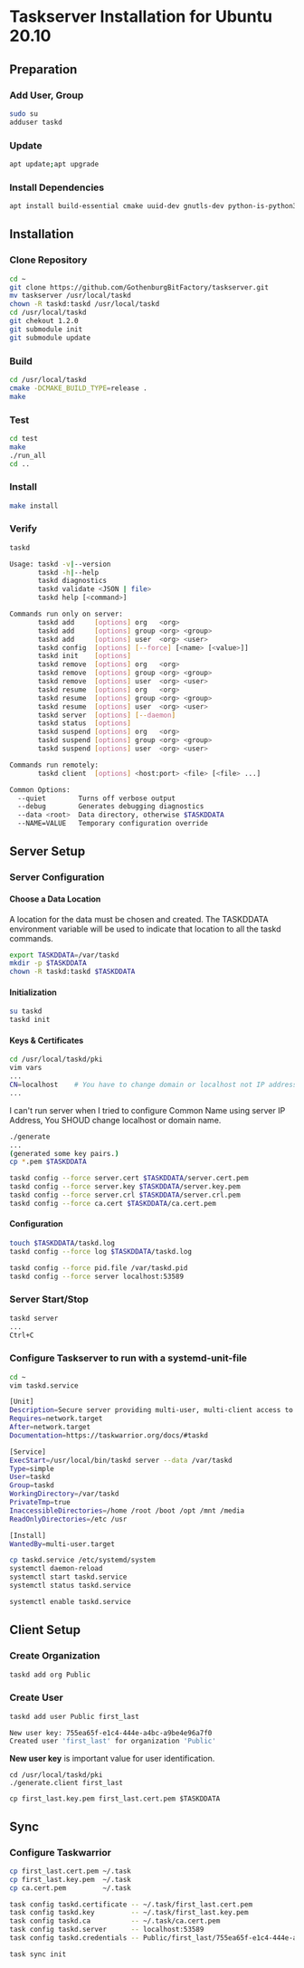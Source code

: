 # Taskserver Installation for Ubuntu 20.10
## Preparation
### Add User, Group
```sh
sudo su
adduser taskd
```
### Update
```sh
apt update;apt upgrade
```
### Install Dependencies
```sh
apt install build-essential cmake uuid-dev gnutls-dev python-is-python3 gnutls-bin
```

## Installation
### Clone Repository
```sh
cd ~
git clone https://github.com/GothenburgBitFactory/taskserver.git
mv taskserver /usr/local/taskd
chown -R taskd:taskd /usr/local/taskd
cd /usr/local/taskd
git chekout 1.2.0
git submodule init
git submodule update
```
### Build
```sh
cd /usr/local/taskd
cmake -DCMAKE_BUILD_TYPE=release .
make
```
### Test
```sh
cd test
make
./run_all
cd ..
```
### Install
```sh
make install
```
### Verify
```sh
taskd

Usage: taskd -v|--version
       taskd -h|--help
       taskd diagnostics
       taskd validate <JSON | file>
       taskd help [<command>]

Commands run only on server:
       taskd add     [options] org   <org>
       taskd add     [options] group <org> <group>
       taskd add     [options] user  <org> <user>
       taskd config  [options] [--force] [<name> [<value>]]
       taskd init    [options]
       taskd remove  [options] org   <org>
       taskd remove  [options] group <org> <group>
       taskd remove  [options] user  <org> <user>
       taskd resume  [options] org   <org>
       taskd resume  [options] group <org> <group>
       taskd resume  [options] user  <org> <user>
       taskd server  [options] [--daemon]
       taskd status  [options]
       taskd suspend [options] org   <org>
       taskd suspend [options] group <org> <group>
       taskd suspend [options] user  <org> <user>

Commands run remotely:
       taskd client  [options] <host:port> <file> [<file> ...]

Common Options:
  --quiet        Turns off verbose output
  --debug        Generates debugging diagnostics
  --data <root>  Data directory, otherwise $TASKDDATA
  --NAME=VALUE   Temporary configuration override
```

## Server Setup
### Server Configuration
#### Choose a Data Location
A location for the data must be chosen and created. The TASKDDATA environment variable will be used to indicate that location to all the taskd commands.
```sh
export TASKDDATA=/var/taskd
mkdir -p $TASKDDATA
chown -R taskd:taskd $TASKDDATA
```
#### Initialization
```sh
su taskd
taskd init
```
#### Keys & Certificates
```sh
cd /usr/local/taskd/pki
vim vars
...
CN=localhost	# You have to change domain or localhost not IP address
...
```
I can't run server when I tried to configure Common Name using server IP Address,
You SHOUD change localhost or domain name.

```sh
./generate
...
(generated some key pairs.)
cp *.pem $TASKDDATA

taskd config --force server.cert $TASKDDATA/server.cert.pem
taskd config --force server.key $TASKDDATA/server.key.pem
taskd config --force server.crl $TASKDDATA/server.crl.pem
taskd config --force ca.cert $TASKDDATA/ca.cert.pem
```

#### Configuration
```sh
touch $TASKDDATA/taskd.log
taskd config --force log $TASKDDATA/taskd.log

taskd config --force pid.file /var/taskd.pid
taskd config --force server localhost:53589
```

### Server Start/Stop
```sh
taskd server
...
Ctrl+C

```

### Configure Taskserver to run with a systemd-unit-file
```sh
cd ~
vim taskd.service
```

```sh
[Unit]
Description=Secure server providing multi-user, multi-client access to Taskwarrior data
Requires=network.target
After=network.target
Documentation=https://taskwarrior.org/docs/#taskd

[Service]
ExecStart=/usr/local/bin/taskd server --data /var/taskd
Type=simple
User=taskd
Group=taskd
WorkingDirectory=/var/taskd
PrivateTmp=true
InaccessibleDirectories=/home /root /boot /opt /mnt /media
ReadOnlyDirectories=/etc /usr

[Install]
WantedBy=multi-user.target
```

```sh
cp taskd.service /etc/systemd/system
systemctl daemon-reload
systemctl start taskd.service
systemctl status taskd.service
```

```sh
systemctl enable taskd.service
```

## Client Setup
### Create Organization
```sh
taskd add org Public
```

### Create User
```sh
taskd add user Public first_last

New user key: 755ea65f-e1c4-444e-a4bc-a9be4e96a7f0
Created user 'first_last' for organization 'Public'

```
**New user key** is important value for user identification.

```ssh
cd /usr/local/taskd/pki
./generate.client first_last

cp first_last.key.pem first_last.cert.pem $TASKDDATA
```

## Sync
### Configure Taskwarrior
```sh
cp first_last.cert.pem ~/.task
cp first_last.key.pem  ~/.task
cp ca.cert.pem         ~/.task
```

```sh
task config taskd.certificate -- ~/.task/first_last.cert.pem
task config taskd.key         -- ~/.task/first_last.key.pem
task config taskd.ca          -- ~/.task/ca.cert.pem
task config taskd.server      -- localhost:53589
task config taskd.credentials -- Public/first_last/755ea65f-e1c4-444e-a4bc-a9be4e96a7f0
```

```sh
task sync init
```
